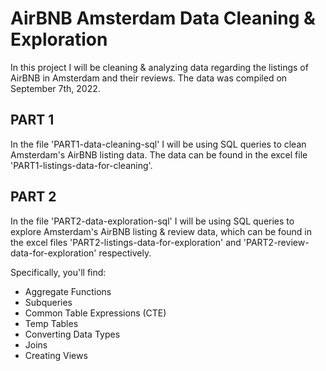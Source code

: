 # AirBNB Amsterdam Data Cleaning & Exploration

In this project I will be cleaning & analyzing data regarding the listings of AirBNB in Amsterdam and their reviews.
The data was compiled on September 7th, 2022.

## PART 1
  In the file 'PART1-data-cleaning-sql' I will be using SQL queries to clean Amsterdam's AirBNB listing data.
The data can be found in the excel file 'PART1-listings-data-for-cleaning'.


## PART 2 
  In the file 'PART2-data-exploration-sql' I will be using SQL queries to explore Amsterdam's AirBNB listing & review data,
which can be found in the excel files 'PART2-listings-data-for-exploration' and 'PART2-review-data-for-exploration' respectively.

Specifically, you'll find:
- Aggregate Functions
- Subqueries
- Common Table Expressions (CTE)
- Temp Tables
- Converting Data Types
- Joins
- Creating Views
